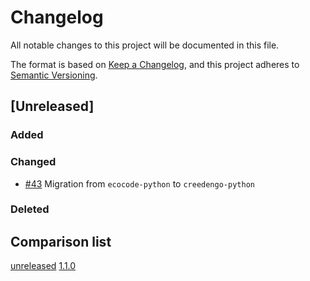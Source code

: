 # Changelog

All notable changes to this project will be documented in this file.

The format is based on [Keep a Changelog](https://keepachangelog.com/en/1.0.0/),
and this project adheres to [Semantic Versioning](https://semver.org/spec/v2.0.0.html).

## [Unreleased]

### Added

### Changed

- [#43](https://github.com/green-code-initiative/creedengo-python/pull/43) Migration from `ecocode-python` to `creedengo-python`

### Deleted

## Comparison list

[unreleased](https://github.com/green-code-initiative/creedengo-python/compare/1.0.0...HEAD)
[1.1.0](https://github.com/green-code-initiative/creedengo-python/releases/tag/1.0.0)